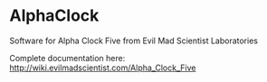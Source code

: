 # AlphaClock
Software for Alpha Clock Five from Evil Mad Scientist Laboratories

Complete documentation here: http://wiki.evilmadscientist.com/Alpha_Clock_Five
